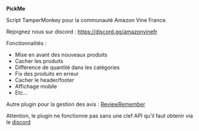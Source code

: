 **PickMe**

Script TamperMonkey pour la communauté Amazon Vine France.

Rejoignez nous sur discord : https://discord.gg/amazonvinefr

Fonctionnalités :

- Mise en avant des nouveaux produits
- Cacher les produits
- Différence de quantité dans les catégories
- Fix des produits en erreur
- Cacher le header/footer
- Affichage mobile
- Etc...

Autre plugin pour la gestion des avis : [ReviewRemember](https://github.com/TeiTong/reviewremember)

Attention, le plugin ne fonctionne pas sans une clef API qu'il faut obtenir via le [discord](https://discord.gg/amazonvinefr)
